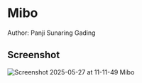 # Mibo

Author: Panji Sunaring Gading

## Screenshot

![Screenshot 2025-05-27 at 11-11-49 Mibo](https://github.com/user-attachments/assets/8f8dfd6d-9c9d-4236-9df9-47ab9b123bb2)
